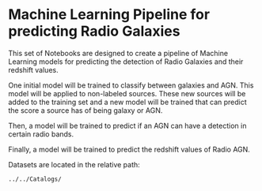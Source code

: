 # Machine Learning Pipeline for predicting Radio Galaxies

This set of Notebooks are designed to create a pipeline of Machine Learning models for predicting the detection of Radio Galaxies and their redshift values.  

One initial model will be trained to classify between galaxies and AGN.
This model will be applied to non-labeled sources.
These new sources will be added to the training set and a new model will be
trained that can predict the score a source has of being galaxy or AGN.

Then, a model will be trained to predict if an AGN can have a detection in  
certain radio bands.

Finally, a model will be trained to predict the redshift values of Radio AGN.

Datasets are located in the relative path:

    ../../Catalogs/
